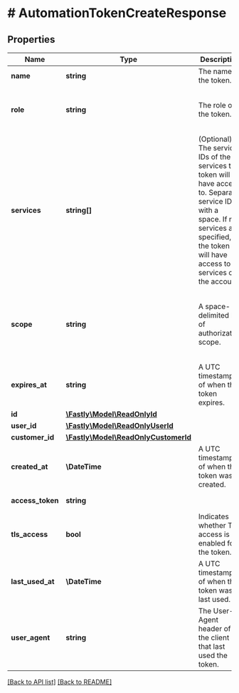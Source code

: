 # # AutomationTokenCreateResponse

## Properties

Name | Type | Description | Notes
------------ | ------------- | ------------- | -------------
**name** | **string** | The name of the token. | [optional] 
**role** | **string** | The role on the token. | [optional]  [one of: 'billing', 'engineer', 'user']
**services** | **string[]** | (Optional) The service IDs of the services the token will have access to. Separate service IDs with a space. If no services are specified, the token will have access to all services on the account. | [optional] 
**scope** | **string** | A space-delimited list of authorization scope. | [optional]  [one of: 'global', 'purge_select', 'purge_all', 'global:read'] [defaults to 'global']
**expires_at** | **string** | A UTC timestamp of when the token expires. | [optional] 
**id** | [**\Fastly\Model\ReadOnlyId**](ReadOnlyId.md) |  | [optional] 
**user_id** | [**\Fastly\Model\ReadOnlyUserId**](ReadOnlyUserId.md) |  | [optional] 
**customer_id** | [**\Fastly\Model\ReadOnlyCustomerId**](ReadOnlyCustomerId.md) |  | [optional] 
**created_at** | **\DateTime** | A UTC timestamp of when the token was created. | [optional] [readonly] 
**access_token** | **string** |  | [optional] [readonly] 
**tls_access** | **bool** | Indicates whether TLS access is enabled for the token. | [optional] 
**last_used_at** | **\DateTime** | A UTC timestamp of when the token was last used. | [optional] [readonly] 
**user_agent** | **string** | The User-Agent header of the client that last used the token. | [optional] 


[[Back to API list]](../../README.md#endpoints) [[Back to README]](../../README.md)
